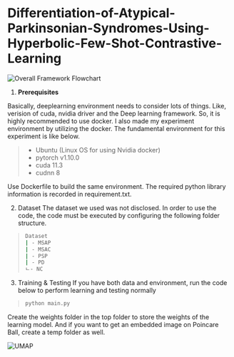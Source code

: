 # Differentiation-of-Atypical-Parkinsonian-Syndromes-Using-Hyperbolic-Few-Shot-Contrastive-Learning
![Overall Framework Flowchart](https://github.com/asd147asd147/Differentiation-of-Atypical-Parkinsonian-Syndromes-Using-Hyperbolic-Few-Shot-Contrastive-Learning/assets/55697983/1761ccb9-600f-4229-890b-b5bf38271015)

1. **Prerequisites**</br>

Basically, deeplearning environment needs to consider lots of things.
Like, verision of cuda, nvidia driver and the Deep learning framework.
So, it is highly recommended to use docker.
I also made my experiment environment by utilizing the docker.
The fundamental environment for this experiment is like below.
> - Ubuntu (Linux OS for using Nvidia docker)
> - pytorch v1.10.0
> - cuda 11.3
> - cudnn 8  

Use Dockerfile to build the same environment. The required python library information is recorded in requirement.txt.

2. Dataset
The dataset we used was not disclosed. In order to use the code, the code must be executed by configuring the following folder structure.

>```bash
> Dataset
> | - MSAP
> | - MSAC
> | - PSP
> | - PD
> ㄴ- NC
> ```



3. Training & Testing
If you have both data and environment, run the code below to perform learning and testing normally
> ```bash
> python main.py
> ```

Create the weights folder in the top folder to store the weights of the learning model. And if you want to get an embedded image on Poincare Ball, create a temp folder as well.

![UMAP](https://github.com/asd147asd147/Differentiation-of-Atypical-Parkinsonian-Syndromes-Using-Hyperbolic-Few-Shot-Contrastive-Learning/assets/55697983/50760997-e5e7-4b70-a90d-928248574cfb)
